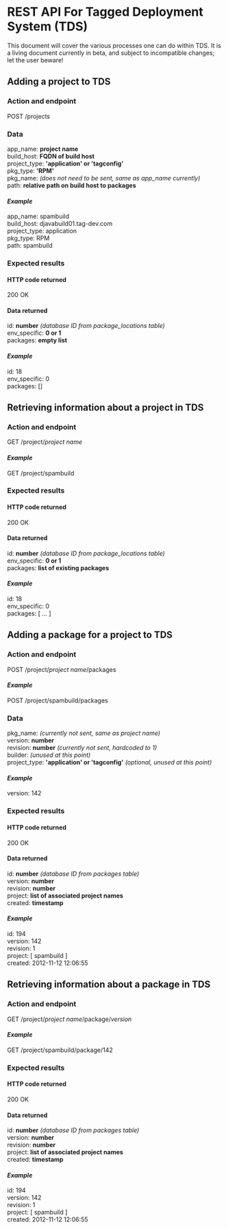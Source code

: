 # REST API For Tagged Deployment System (TDS)

This document will cover the various processes one can do within TDS.  It is
a living document currently in beta, and subject to incompatible changes;  let
the user beware!

## Adding a project to TDS
### Action and endpoint
POST /projects

### Data
app_name: **project name**  
build_host: **FQDN of build host**  
project_type: **'application' or 'tagconfig'**  
pkg_type: **'RPM'**  
pkg_name: *(does not need to be sent, same as app_name currently)*  
path: **relative path on build host to packages**

#### *Example*
app_name: spambuild  
build_host: djavabuild01.tag-dev.com  
project_type: application  
pkg_type: RPM  
path: spambuild

### Expected results
#### HTTP code returned
200 OK

#### Data returned
id: **number** *(database ID from package_locations table)*  
env_specific: **0 or 1**  
packages: **empty list**

#### *Example*
id: 18  
env_specific: 0  
packages: []


## Retrieving information about a project in TDS
### Action and endpoint
GET /project/<em>project name</em>

#### *Example*
GET /project/spambuild

### Expected results
#### HTTP code returned
200 OK

#### Data returned
id: **number** *(database ID from package_locations table)*  
env_specific: **0 or 1**  
packages: **list of existing packages**

#### *Example*
id: 18  
env_specific: 0  
packages: [ ... ]


## Adding a package for a project to TDS
### Action and endpoint
POST /project/*project name*/packages

#### *Example*
POST /project/spambuild/packages

### Data
pkg_name: *(currently not sent, same as project name)*  
version: **number**  
revision: **number** *(currently not sent, hardcoded to 1)*  
builder: *(unused at this point)*  
project_type: **'application' or 'tagconfig'** *(optional, unused at this point)*

#### *Example*
version: 142

### Expected results
#### HTTP code returned
200 OK

#### Data returned
id: **number** *(database ID from packages table)*  
version: **number**  
revision: **number**  
project: **list of associated project names**  
created: **timestamp**

#### *Example*
id: 194  
version: 142  
revision: 1  
project: [ spambuild ]  
created: 2012-11-12 12:06:55


## Retrieving information about a package in TDS
### Action and endpoint
GET /project/*project name*/package/*version*

#### *Example*
GET /project/spambuild/package/142

### Expected results
#### HTTP code returned
200 OK

#### Data returned
id: **number** *(database ID from packages table)*  
version: **number**  
revision: **number**  
project: **list of associated project names**  
created: **timestamp**

#### *Example*
id: 194  
version: 142  
revision: 1  
project: [ spambuild ]  
created: 2012-11-12 12:06:55

